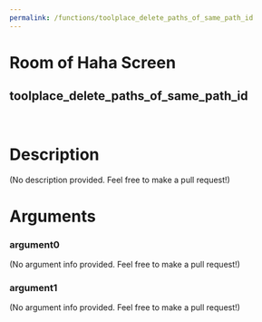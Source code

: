 ```yaml
---
permalink: /functions/toolplace_delete_paths_of_same_path_id
---
```

# Room of Haha Screen  
## toolplace_delete_paths_of_same_path_id  
&nbsp;  
# Description  
(No description provided. Feel free to make a pull request!) 
&nbsp;  
# Arguments
### argument0
(No argument info provided. Feel free to make a pull request!)
&nbsp;  
### argument1
(No argument info provided. Feel free to make a pull request!)
&nbsp;  


